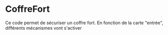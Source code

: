 # CoffreFort

Ce code permet de sécuriser un coffre fort. En fonction de la carte "entrée", différents mécanismes vont s'activer 
